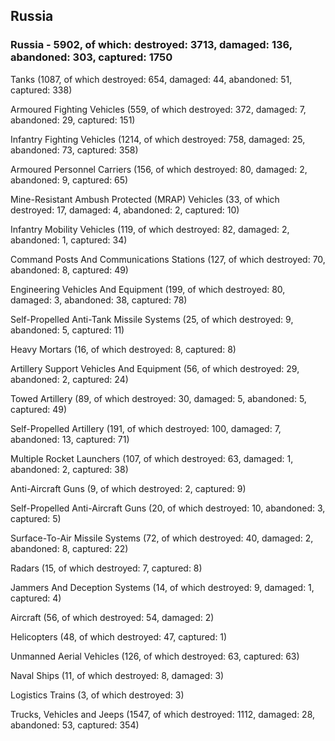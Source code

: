 
 
 ## Russia
 
 ### Russia - 5902, of which: destroyed: 3713, damaged: 136, abandoned: 303, captured: 1750

 

 

 Tanks (1087, of which destroyed: 654, damaged: 44, abandoned: 51, captured: 338)

 Armoured Fighting Vehicles (559, of which destroyed: 372, damaged: 7, abandoned: 29, captured: 151)

 Infantry Fighting Vehicles (1214, of which destroyed: 758, damaged: 25, abandoned: 73, captured: 358)

 Armoured Personnel Carriers (156, of which destroyed: 80, damaged: 2, abandoned: 9, captured: 65)

 Mine-Resistant Ambush Protected (MRAP) Vehicles (33, of which destroyed: 17, damaged: 4, abandoned: 2, captured: 10)

 Infantry Mobility Vehicles (119, of which destroyed: 82, damaged: 2, abandoned: 1, captured: 34)

 Command Posts And Communications Stations (127, of which destroyed: 70, abandoned: 8, captured: 49)

 Engineering Vehicles And Equipment (199, of which destroyed: 80, damaged: 3, abandoned: 38, captured: 78)

 Self-Propelled Anti-Tank Missile Systems (25, of which destroyed: 9, abandoned: 5, captured: 11)

 Heavy Mortars (16, of which destroyed: 8, captured: 8)

 Artillery Support Vehicles And Equipment (56, of which destroyed: 29, abandoned: 2, captured: 24)

 Towed Artillery (89, of which destroyed: 30, damaged: 5, abandoned: 5, captured: 49)

 Self-Propelled Artillery (191, of which destroyed: 100, damaged: 7, abandoned: 13, captured: 71)

 Multiple Rocket Launchers (107, of which destroyed: 63, damaged: 1, abandoned: 2, captured: 38)

 Anti-Aircraft Guns (9, of which destroyed: 2, captured: 9)

 Self-Propelled Anti-Aircraft Guns (20, of which destroyed: 10, abandoned: 3, captured: 5)

 Surface-To-Air Missile Systems (72, of which destroyed: 40, damaged: 2, abandoned: 8, captured: 22)

 Radars (15, of which destroyed: 7, captured: 8)

 Jammers And Deception Systems (14, of which destroyed: 9, damaged: 1, captured: 4)

 Aircraft (56, of which destroyed: 54, damaged: 2)

 Helicopters (48, of which destroyed: 47, captured: 1)

 Unmanned Aerial Vehicles (126, of which destroyed: 63, captured: 63)

 Naval Ships (11, of which destroyed: 8, damaged: 3)

 Logistics Trains (3, of which destroyed: 3)

 Trucks, Vehicles and Jeeps (1547, of which destroyed: 1112, damaged: 28, abandoned: 53, captured: 354)

